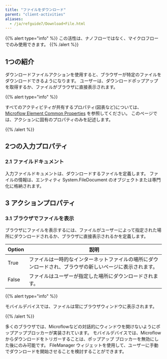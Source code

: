 ```yaml
---
title: "ファイルをダウンロード"
parent: "client-activities"
aliases:
  - /ja/refguide7/Download+File.html
---
```


{{% alert type="info" %}}
この活性は、ナノフローではなく、マイクロフローでのみ使用できます。
{{% /alert %}}

## 1つの紹介

ダウンロードファイルアクションを使用すると、ブラウザーが特定のファイルをダウンロードできるようになります。 ユーザーは、ダウンロードポップアップを取得するか、ファイルがブラウザに直接表示されます。

{{% alert type="info" %}}

すべてのアクティビティが共有するプロパティ(図表など)については、 [Microflow Element Common Properties](microflow-element-common-properties) を参照してください。 このページでは、アクションに固有のプロパティのみを記述します。

{{% /alert %}}

## 2つの入力プロパティ

### 2.1 ファイルドキュメント

入力ファイルドキュメントは、ダウンロードするファイルを定義します。 ファイルの情報は、エンティティ System.FileDocument のオブジェクトまたは専門化に格納されます。

## 3 アクションプロパティ

### 3.1 ブラウザでファイルを表示

ブラウザにファイルを表示するには、ファイルがユーザーによって指定された場所にダウンロードされるか、ブラウザに直接表示されるかを定義します。

| Option | 説明                                                   |
| ------ | ---------------------------------------------------- |
| True   | ファイルは一時的なインターネットファイルの場所にダウンロードされ、ブラウザの新しいページに表示されます。 |
| False  | ファイルはユーザーが指定した場所にダウンロードされます。                         |

{{% alert type="info" %}}

モバイルデバイスでは、ファイルは常にブラウザウィンドウに表示されます。

{{% /alert %}}

多くのブラウザでは、Microflowなどの対話的にウィンドウを開けないようにポップアップブロッカーが実装されています。 モバイルデバイスでは、Microflow からダウンロードをトリガーすることは、ポップアップ ブロッカーを無効にした後にのみ可能です。 FileManager ウィジェットを使用して、ユーザーに手動でダウンロードを開始させることを検討することができます。
